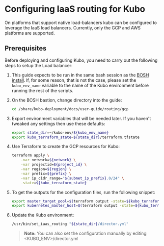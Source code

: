 # Configuring IaaS routing for Kubo

On platforms that support native load-balancers kubo can be configured to leverage the IaaS load balancers. Currently, only the GCP and AWS platforms are supported.

## Prerequisites

Before deploying and configuring Kubo, you need to carry out the following steps to 
setup the Load balancer:
   
1. This guide expects to be run in the same bash session as the [BOSH install](../../platforms/gcp/install-bosh.md).
   If, for some reason, that is not the case, please set the `kubo_env_name` variable to the name
   of the Kubo environment before running the rest of the scripts.
   

1. On the BOSH bastion, change directory into the guide:

    ```bash
    cd /share/kubo-deployment/docs/user-guide/routing/gcp
    ```

1. Export environment variables that will be needed later. If you haven't tweaked any settings then use these defaults:

    ```bash
    export state_dir=~/kubo-env/${kubo_env_name}
    export kubo_terraform_state=${state_dir}/terraform.tfstate
    ```

1. Use Terraform to create the GCP resources for Kubo:

    ```bash
    terraform apply \
        -var network=${network} \
        -var projectid=${project_id} \
        -var region=${region} \
        -var prefix=${prefix} \
        -var ip_cidr_range="${subnet_ip_prefix}.0/24" \
        -state=${kubo_terraform_state}
    ```

1. To get the outputs for the configuration files, run the following snippet:
   
   ```bash
   export master_target_pool=$(terraform output -state=${kubo_terraform_state} kubo_master_target_pool) # master_target_pool                                                                             
   export kubernetes_master_host=$(terraform output -state=${kubo_terraform_state} master_lb_ip_address) # kubernetes_master_host
   ```

1. Update the Kubo environment:

    ```bash
    /usr/bin/set_iaas_routing "${state_dir}/director.yml"
    ```

    > **Note:** You can also set the configuration manually by editing <KUBO_ENV>/director.yml
